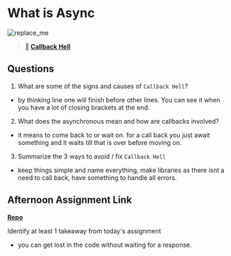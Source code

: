 # What is Async

![replace_me](https://codeworks.blob.core.windows.net/public/assets/img/illustrations/placeholder.svg)

> **📖 [Callback Hell](https://codeworksacademy.com/fs-student-guide/resources/wk4/01-Callbacks)**

## Questions

1. What are some of the signs and causes of `Callback Hell`?
- by thinking line one will finish before other lines. You can see it when you have a lot of closing brackets at the end.
2. What does the asynchronous mean and how are callbacks involved?
- it means to come back to or wait on. for a call back you just await something and it waits till that is over before moving on.
3. Summarize the 3 ways to avoid / fix `Callback Hell`
- keep things simple and name everything, make libraries as there isnt a need to call back, have something to handle all errors. 
## Afternoon Assignment Link

**[Repo](https://github.com/laxmeyers/triviaApi)**

Identify at least 1 takeaway from today's assignment
- you can get lost in the code without waiting for a response.